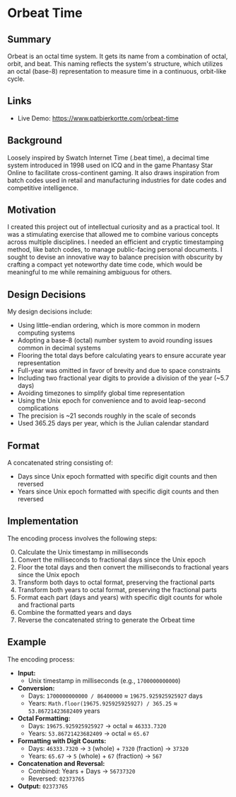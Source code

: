 # Orbeat Time

## Summary

Orbeat is an octal time system. It gets its name from a combination of octal, orbit, and beat. This naming reflects the system's structure, which utilizes an octal (base-8) representation to measure time in a continuous, orbit-like cycle.

## Links
- Live Demo: https://www.patbierkortte.com/orbeat-time

## Background

Loosely inspired by Swatch Internet Time (.beat time), a decimal time system introduced in 1998 used on ICQ and in the game Phantasy Star Online to facilitate cross-continent gaming. It also draws inspiration from batch codes used in retail and manufacturing industries for date codes and competitive intelligence.

## Motivation

I created this project out of intellectual curiosity and as a practical tool. It was a stimulating exercise that allowed me to combine various concepts across multiple disciplines. I needed an efficient and cryptic timestamping method, like batch codes, to manage public-facing personal documents. I sought to devise an innovative way to balance precision with obscurity by crafting a compact yet noteworthy date time code, which would be meaningful to me while remaining ambiguous for others.

## Design Decisions

My design decisions include:

- Using little-endian ordering, which is more common in modern computing systems
- Adopting a base-8 (octal) number system to avoid rounding issues common in decimal systems
- Flooring the total days before calculating years to ensure accurate year representation
- Full-year was omitted in favor of brevity and due to space constraints
- Including two fractional year digits to provide a division of the year (~5.7 days)
- Avoiding timezones to simplify global time representation
- Using the Unix epoch for convenience and to avoid leap-second complications
- The precision is ~21 seconds roughly in the scale of seconds
- Used 365.25 days per year, which is the Julian calendar standard

## Format

A concatenated string consisting of:
- Days since Unix epoch formatted with specific digit counts and then reversed
- Years since Unix epoch formatted with specific digit counts and then reversed

## Implementation

The encoding process involves the following steps:

0. Calculate the Unix timestamp in milliseconds
1. Convert the milliseconds to fractional days since the Unix epoch
2. Floor the total days and then convert the milliseconds to fractional years since the Unix epoch
3. Transform both days to octal format, preserving the fractional parts
4. Transform both years to octal format, preserving the fractional parts
5. Format each part (days and years) with specific digit counts for whole and fractional parts
6. Combine the formatted years and days
7. Reverse the concatenated string to generate the Orbeat time

## Example

The encoding process:

- **Input:**
  - Unix timestamp in milliseconds (e.g., `1700000000000`)
- **Conversion:** 
  - Days: `1700000000000 / 86400000` ≈ `19675.925925925927` days
  - Years: `Math.floor(19675.925925925927) / 365.25` ≈ `53.86721423682409` years
- **Octal Formatting:** 
  - Days: `19675.925925925927` → octal ≈ `46333.7320`
  - Years: `53.86721423682409` → octal ≈ `65.67`
- **Formatting with Digit Counts:**
  - Days: `46333.7320` → `3` (whole) + `7320` (fraction) → `37320`
  - Years: `65.67` → `5` (whole) + `67` (fraction) → `567`
- **Concatenation and Reversal:**
  - Combined: Years + Days  → `56737320`
  - Reversed: `02373765`
- **Output:** `02373765`
